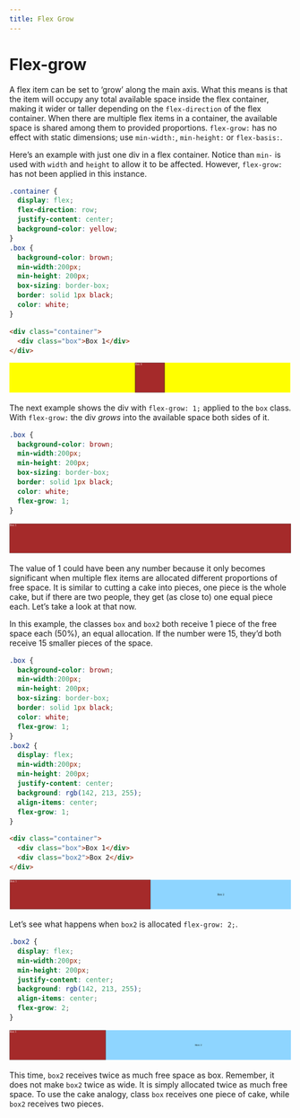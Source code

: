 ```yaml
---
title: Flex Grow
---
```

# Flex-grow

A flex item can be set to ‘grow’ along the main axis. What this means is that the item will occupy any total available space inside the flex container, making it wider or taller depending on the ```flex-direction``` of the flex container. When there are multiple flex items in a container, the available space is shared among them to provided proportions. ```flex-grow:``` has no effect with static dimensions; use ```min-width:```, ```min-height:``` or ```flex-basis:```.

Here’s an example with just one div in a flex container. Notice than ```min-``` is used with ```width``` and ```height``` to allow it to be affected. However, ```flex-grow:``` has not been applied in this instance.

```css
.container {
  display: flex;
  flex-direction: row;
  justify-content: center;
  background-color: yellow;
}
.box {
  background-color: brown;
  min-width:200px;
  min-height: 200px;
  box-sizing: border-box;
  border: solid 1px black;
  color: white;
}
```
```html
<div class="container">
  <div class="box">Box 1</div>
</div>
```
![alt text](https://raw.githubusercontent.com/leebut/Flexbox-Images/master/flex-grow-no-grow.png "flex-grow: not applied")

The next example shows the div with ```flex-grow: 1;``` applied to the ```box``` class. With ```flex-grow:``` the div *grows* into the available space both sides of it.
```css
.box {
  background-color: brown;
  min-width:200px;
  min-height: 200px;
  box-sizing: border-box;
  border: solid 1px black;
  color: white;
  flex-grow: 1;
}
```
![alt text](https://github.com/leebut/Flexbox-Images/blob/master/flex-grow-one-item.png?raw=true "One flex item, flex-grow: 1;")

The value of 1 could have been any number because it only becomes significant when multiple flex items are allocated different proportions of free space. It is similar to cutting a cake into pieces, one piece is the whole cake, but if there are two people, they get (as close to) one equal piece each. Let’s take a look at that now.

In this example, the classes ```box``` and ```box2``` both receive 1 piece of the free space each (50%), an equal allocation. If the number were 15, they’d both receive 15 smaller pieces of the space.
```css
.box {
  background-color: brown;
  min-width:200px;
  min-height: 200px;
  box-sizing: border-box;
  border: solid 1px black;
  color: white;
  flex-grow: 1;
}
.box2 {
  display: flex;
  min-width:200px;
  min-height: 200px;
  justify-content: center;
  background: rgb(142, 213, 255);
  align-items: center;
  flex-grow: 1;
}
```
```html
<div class="container">
  <div class="box">Box 1</div>
  <div class="box2">Box 2</div>
</div>
```
![alt text](https://raw.githubusercontent.com/leebut/Flexbox-Images/master/flex-grow-two-items-grow-val-1.png "Two flex items receiving flex-grow: 1;")

Let’s see what happens when ```box2``` is allocated ```flex-grow: 2;```.
```css
.box2 {
  display: flex;
  min-width:200px;
  min-height: 200px;
  justify-content: center;
  background: rgb(142, 213, 255);
  align-items: center;
  flex-grow: 2;
}
```
![alt text](https://raw.githubusercontent.com/leebut/Flexbox-Images/master/flex-grow-two-items-grow-val-1%2B2.png "One item receives flex-grow: 1, the other receives flex-grow: 2")

This time, ```box2``` receives twice as much free space as box. Remember, it does not make ```box2``` twice as wide. It is simply allocated twice as much free space. To use the cake analogy, class ```box``` receives one piece of cake, while ```box2``` receives two pieces.
